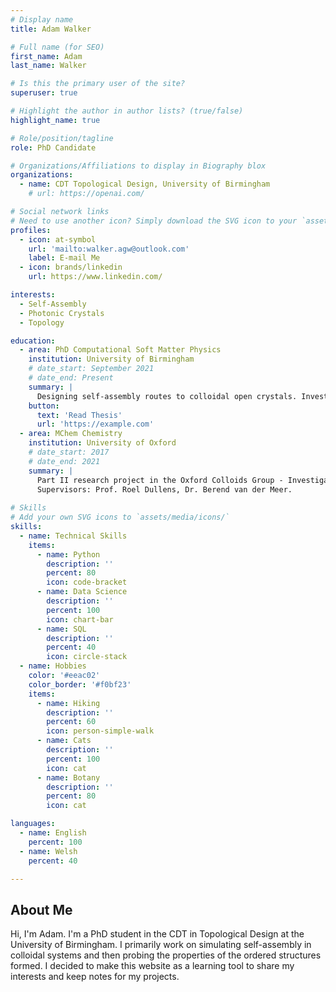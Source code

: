 ```yaml
---
# Display name
title: Adam Walker

# Full name (for SEO)
first_name: Adam
last_name: Walker

# Is this the primary user of the site?
superuser: true

# Highlight the author in author lists? (true/false)
highlight_name: true

# Role/position/tagline
role: PhD Candidate

# Organizations/Affiliations to display in Biography blox
organizations:
  - name: CDT Topological Design, University of Birmingham
    # url: https://openai.com/

# Social network links
# Need to use another icon? Simply download the SVG icon to your `assets/media/icons/` folder.
profiles:
  - icon: at-symbol
    url: 'mailto:walker.agw@outlook.com'
    label: E-mail Me
  - icon: brands/linkedin
    url: https://www.linkedin.com/

interests:
  - Self-Assembly
  - Photonic Crystals
  - Topology

education:
  - area: PhD Computational Soft Matter Physics
    institution: University of Birmingham
    # date_start: September 2021
    # date_end: Present
    summary: |
      Designing self-assembly routes to colloidal open crystals. Investigating the multifunctional behaviour of these assembled crystals. 
    button:
      text: 'Read Thesis'
      url: 'https://example.com'
  - area: MChem Chemistry
    institution: University of Oxford
    # date_start: 2017
    # date_end: 2021
    summary: |
      Part II research project in the Oxford Colloids Group - Investigating the free energy of loop-shaped grain boundaries in 2D hard colloidal crystals. 
      Supervisors: Prof. Roel Dullens, Dr. Berend van der Meer. 
  
# Skills
# Add your own SVG icons to `assets/media/icons/`
skills:
  - name: Technical Skills
    items:
      - name: Python
        description: ''
        percent: 80
        icon: code-bracket
      - name: Data Science
        description: ''
        percent: 100
        icon: chart-bar
      - name: SQL
        description: ''
        percent: 40
        icon: circle-stack
  - name: Hobbies
    color: '#eeac02'
    color_border: '#f0bf23'
    items:
      - name: Hiking
        description: ''
        percent: 60
        icon: person-simple-walk
      - name: Cats
        description: ''
        percent: 100
        icon: cat
      - name: Botany
        description: ''
        percent: 80
        icon: cat

languages:
  - name: English
    percent: 100
  - name: Welsh
    percent: 40

---
```


## About Me

Hi, I'm Adam. I'm a PhD student in the CDT in Topological Design at the University of Birmingham. I primarily work on simulating self-assembly in colloidal systems and then probing the properties of the ordered structures formed. I decided to make this website as a learning tool to share my interests and keep notes for my projects. 
